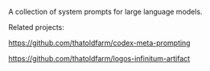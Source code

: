A collection of system prompts for large language models.

Related projects:

https://github.com/thatoldfarm/codex-meta-prompting

https://github.com/thatoldfarm/logos-infinitum-artifact
